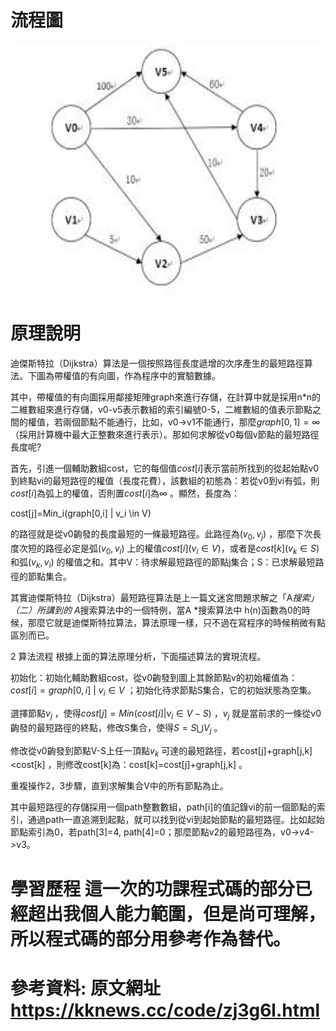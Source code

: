 # 流程圖
<img src='https://github.com/HHT0407/Codesignal-Homework/blob/master/Dijkstra.jfif' height=400 weight =400>

# 原理說明
迪傑斯特拉（Dijkstra）算法是一個按照路徑長度遞增的次序產生的最短路徑算法。下圖為帶權值的有向圖，作為程序中的實驗數據。


其中，帶權值的有向圖採用鄰接矩陣graph來進行存儲，在計算中就是採用n*n的二維數組來進行存儲，v0-v5表示數組的索引編號0-5，二維數組的值表示節點之間的權值，若兩個節點不能通行，比如，v0->v1不能通行，那麼$graph[0,1]=\infty$ （採用計算機中最大正整數來進行表示）。那如何求解從v0每個v節點的最短路徑長度呢?


首先，引進一個輔助數組cost，它的每個值$cost[i]$表示當前所找到的從起始點v0到終點vi的最短路徑的權值（長度花費），該數組的初態為：若從v0到vi有弧，則$cost[i]$為弧上的權值，否則置$cost[i]$為$\infty$ 。顯然，長度為：


cost[j]=Min_i(graph[0,i] | v_i \in V)


的路徑就是從v0齣發的長度最短的一條最短路徑。此路徑為$(v_0,v_j)$ ，那麼下次長度次短的路徑必定是弧$(v_0,v_i)$ 上的權值$cost[i](v_i \in V)$，或者是$cost[k](v_k \in S)$ 和弧$(v_k,v_i)$ 的權值之和。其中V：待求解最短路徑的節點j集合；S：已求解最短路徑的節點集合。

其實迪傑斯特拉（Dijkstra）最短路徑算法是上一篇文迷宮問題求解之「A*搜索」（二）所講到的 A*搜索算法中的一個特例，當A *搜索算法中 h(n)函數為0的時候，那麼它就是迪傑斯特拉算法，算法原理一樣，只不過在寫程序的時候稍微有點區別而已。

2 算法流程
根據上面的算法原理分析，下面描述算法的實現流程。

初始化：初始化輔助數組cost，從v0齣發到圖上其餘節點v的初始權值為：$cost[i]=graph[0,i] \ |\ v_i \in V$ ；初始化待求節點S集合，它的初始狀態為空集。

選擇節點$v_j$ ，使得$cost[j]=Min ( cost[i] | v_i \in V -S )$ ，$v_j$ 就是當前求的一條從v0齣發的最短路徑的終點，修改S集合，使得$S=S\bigcup V_j$ 。

修改從v0齣發到節點V-S上任一頂點$v_k$ 可達的最短路徑，若cost[j]+graph[j,k]<cost[k] ，則修改cost[k]為：cost[k]=cost[j]+graph[j,k] 。

重複操作2，3步驟，直到求解集合V中的所有節點為止。

其中最短路徑的存儲採用一個path整數數組，path[i]的值記錄vi的前一個節點的索引，通過path一直追溯到起點，就可以找到從vi到起始節點的最短路徑。比如起始節點索引為0，若path[3]=4, path[4]=0；那麼節點v2的最短路徑為，v0->v4->v3。

# 學習歷程 這一次的功課程式碼的部分已經超出我個人能力範圍，但是尚可理解，所以程式碼的部分用參考作為替代。

# 參考資料: 原文網址 https://kknews.cc/code/zj3g6l.html
